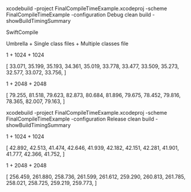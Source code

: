 xcodebuild -project FinalCompileTimeExample.xcodeproj -scheme FinalCompileTimeExample -configuration Debug clean build -showBuildTimingSummary

SwiftCompile

Umbrella + Single class files + Multiple classes file

1 + 1024 + 1024

[
33.071,
35.199,
35.193,
34.361,
35.019,
33.778,
33.477,
33.509,
35.273,
32.577,
33.072,
33.756,
]

1 + 2048 + 2048

[
79.255,
81.518,
79.623,
82.873,
80.684,
81.896,
79.675,
78.452,
79.816,
78.365,
82.007,
79.163,
]


xcodebuild -project FinalCompileTimeExample.xcodeproj -scheme FinalCompileTimeExample -configuration Release clean build -showBuildTimingSummary

1 + 1024 + 1024

[
42.892,
42.513,
41.474,
42.646,
41.939,
42.182,
42.151,
42.281,
41.901,
41.777,
42.366,
41.752,
]

1 + 2048 + 2048

[
256.459,
261.880,
258.736,
261.599,
261.612,
259.290,
260.813,
261.785,
258.021,
258.725,
259.219,
259.773,
]
